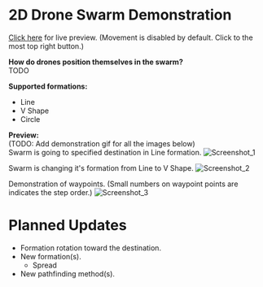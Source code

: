 # 2D Drone Swarm Demonstration

[Click here](https://egebilecen.github.io/eb-drone-swarm/drone_swarm.html) for live preview. (Movement is disabled by default. Click to the most top right button.)

<b>How do drones position themselves in the swarm?</b><br>
TODO

<b>Supported formations:</b>

* Line
* V Shape
* Circle

<b>Preview:</b><br>
(TODO: Add demonstration gif for all the images below)<br>
Swarm is going to specified destination in Line formation.
![Screenshot_1](https://user-images.githubusercontent.com/29331682/129492462-c9ac8f8a-16d5-4722-a4f5-83647d09a2be.png)

Swarm is changing it's formation from Line to V Shape.
![Screenshot_2](https://user-images.githubusercontent.com/29331682/129492460-5d739478-2247-40fd-9e52-85febd1da41a.png)

Demonstration of waypoints. (Small numbers on waypoint points are indicates the step order.)
![Screenshot_3](https://user-images.githubusercontent.com/29331682/129492463-2400b45b-63f6-49c2-944b-d0ef84a72a2b.png)

# Planned Updates

* Formation rotation toward the destination.
* New formation(s).
  * Spread
* New pathfinding method(s).
